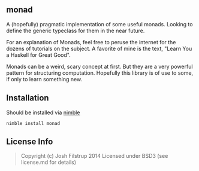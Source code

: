 monad
--

A (hopefully) pragmatic implementation of some useful
monads. Looking to define the generic typeclass for them
in the near future.

For an explanation of Monads, feel free to peruse the
internet for the dozens of tutorials on the subject.
A favorite of mine is the text, "Learn You a Haskell
for Great Good".

Monads can be a weird, scary concept at first. But they
are a very powerful pattern for structuring computation.
Hopefully this library is of use to some, if only to learn
something new.


## Installation
Should be installed via [nimble](http://github.com/nimrod-code/nimble)

``` nimble install monad ```

## License Info
> Copyright (c) Josh Filstrup 2014
Licensed under BSD3 (see license.md for details)
